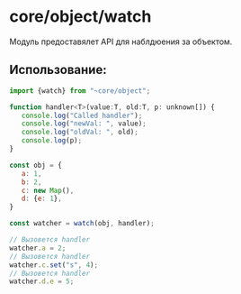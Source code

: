 # core/object/watch

Модуль предоставялет API для наблдюения за объектом.

## Использование:

```js
import {watch} from "~core/object";

function handler<T>(value:T, old:T, p: unknown[]) {
   console.log("Called handler");
   console.log("newVal: ", value);
   console.log("oldVal: ", old);
   console.log(p);
}

const obj = {
   a: 1,
   b: 2,
   c: new Map(),
   d: {e: 1},
}

const watcher = watch(obj, handler);

// Вызовется handler
watcher.a = 2;
// Вызовется handler
watcher.c.set("s", 4);
// Вызовется handler
watcher.d.e = 5;
```
